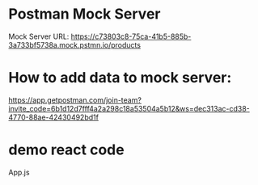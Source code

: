 # Postman Mock Server
Mock Server URL: https://c73803c8-75ca-41b5-885b-3a733bf5738a.mock.pstmn.io/products
# How to add data to mock server:
https://app.getpostman.com/join-team?invite_code=6b1d12d7fff4a2a298c18a53504a5b12&ws=dec313ac-cd38-4770-88ae-42430492bd1f
# demo react code
App.js


